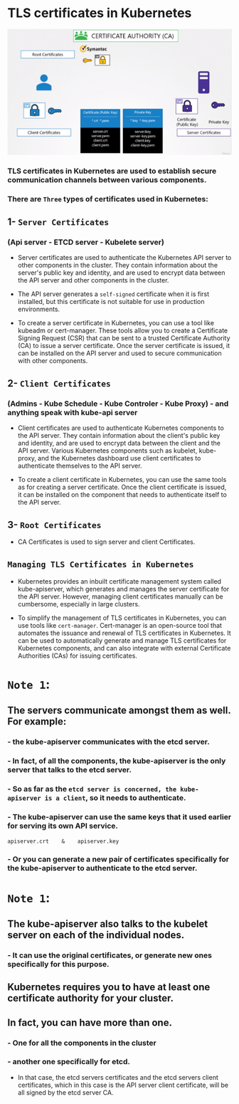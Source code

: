 # TLS certificates in Kubernetes

![alt text](./images/1.png)

### TLS certificates in Kubernetes are used to establish secure communication channels between various components. 
### There are `Three` types of certificates used in Kubernetes:

## 1- `Server Certificates`
### (Api server - ETCD server - Kubelete server)

* Server certificates are used to authenticate the Kubernetes API server to other components in the cluster. They contain information about the server's public key and identity, and are used to encrypt data between the API server and other components in the cluster. 
* The API server generates a `self-signed` certificate when it is first installed, but this certificate is not suitable for use in production environments.

* To create a server certificate in Kubernetes, you can use a tool like kubeadm or cert-manager. These tools allow you to create a Certificate Signing Request (CSR) that can be sent to a trusted Certificate Authority (CA) to issue a server certificate. Once the server certificate is issued, it can be installed on the API server and used to secure communication with other components.

## 2- `Client Certificates`
### (Admins - Kube Schedule - Kube Controler - Kube Proxy) - and anything speak with kube-api server

* Client certificates are used to authenticate Kubernetes components to the API server. They contain information about the client's public key and identity, and are used to encrypt data between the client and the API server. Various Kubernetes components such as kubelet, kube-proxy, and the Kubernetes dashboard use client certificates to authenticate themselves to the API server.

* To create a client certificate in Kubernetes, you can use the same tools as for creating a server certificate. Once the client certificate is issued, it can be installed on the component that needs to authenticate itself to the API server.

## 3- `Root Certificates`
* CA Certificates is used to sign server and client Certificates.


## `Managing TLS Certificates in Kubernetes`

* Kubernetes provides an inbuilt certificate management system called kube-apiserver, which generates and manages the server certificate for the API server. However, managing client certificates manually can be cumbersome, especially in large clusters.

* To simplify the management of TLS certificates in Kubernetes, you can use tools like `cert-manager`. Cert-manager is an open-source tool that automates the issuance and renewal of TLS certificates in Kubernetes. It can be used to automatically generate and manage TLS certificates for Kubernetes components, and can also integrate with external Certificate Authorities (CAs) for issuing certificates.

# `Note 1`:
## The servers communicate amongst them as well. For example:
### - the kube-apiserver communicates with the etcd server.
### - In fact, of all the components, the kube-apiserver is the only server that talks to the etcd server.
### - So as far as the `etcd server is concerned, the kube-apiserver is a client`, so it needs to authenticate.
### - The kube-apiserver can use the same keys that it used earlier for serving its own API service.
    apiserver.crt    &    apiserver.key
### - Or you can generate a new pair of certificates specifically for the kube-apiserver to authenticate to the etcd server.

# `Note 1`:
## The kube-apiserver also talks to the kubelet server on each of the individual nodes.
### - It can use the original certificates, or generate new ones specifically for this purpose.


## Kubernetes requires you to have at least one certificate authority for your cluster.
## In fact, you can have more than one.
### - One for all the components in the cluster
### - another one specifically for etcd.

- In that case, the etcd servers certificates and the etcd servers client certificates, which in this case is the API server client certificate, will be all signed by the etcd server CA.